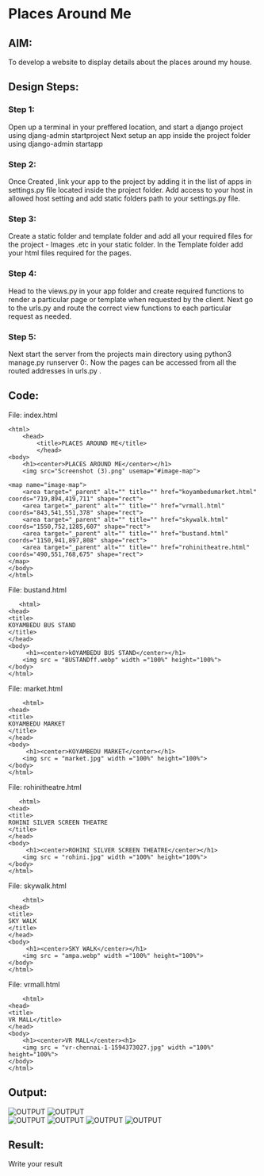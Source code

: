 # Places Around Me
## AIM:
To develop a website to display details about the places around my house.

## Design Steps:

### Step 1:
Open up a terminal in your preffered location, and start a django project using djang-admin startproject <your-project-name> Next setup an app inside the project folder using django-admin startapp <your-app-name>
### Step 2:
Once Created ,link your app to the project by adding it in the list of apps in settings.py file located inside the project folder. Add access to your host in allowed host setting and add static folders path to your settings.py file.
### Step 3:
Create a static folder and template folder and add all your required files for the project - Images .etc in your static folder. In the Template folder add your html files required for the pages.
### Step 4:
Head to the views.py in your app folder and create required functions to render a particular page or template when requested by the client. Next go to the urls.py and route the correct view functions to each particular request as needed.
### Step 5:
Next start the server from the projects main directory using python3 manage.py runserver 0:<portnumber>. Now the pages can be accessed from all the routed addresses in urls.py .

## Code:
File: index.html
```
<html>
    <head>
        <title>PLACES AROUND ME</title>
        </head>
<body>
    <h1><center>PLACES AROUND ME</center></h1>    
    <img src="Screenshot (3).png" usemap="#image-map">

<map name="image-map">
    <area target="_parent" alt="" title="" href="koyambedumarket.html" coords="719,894,419,711" shape="rect">
    <area target="_parent" alt="" title="" href="vrmall.html" coords="843,541,551,378" shape="rect">
    <area target="_parent" alt="" title="" href="skywalk.html" coords="1550,752,1285,607" shape="rect">
    <area target="_parent" alt="" title="" href="bustand.html" coords="1150,941,897,808" shape="rect">
    <area target="_parent" alt="" title="" href="rohinitheatre.html" coords="490,551,768,675" shape="rect">
</map>
</body>
</html>
```    
File: bustand.html
```
   <html>
<head>
<title>
KOYAMBEDU BUS STAND
</title>
</head>
<body>
     <h1><center>kOYAMBEDU BUS STAND</center></h1>
    <img src = "BUSTANDff.webp" width ="100%" height="100%">
</body>
</html>
```
File: market.html
```
    <html>
<head>
<title>
KOYAMBEDU MARKET
</title>
</head>
<body>
     <h1><center>KOYAMBEDU MARKET</center></h1>
    <img src = "market.jpg" width ="100%" height="100%">
</body>
</html>
```
File: rohinitheatre.html
```
   <html>
<head>
<title>
ROHINI SILVER SCREEN THEATRE
</title>
</head>
<body>
     <h1><center>ROHINI SILVER SCREEN THEATRE</center></h1>
    <img src = "rohini.jpg" width ="100%" height="100%">
</body>
</html>
```
File: skywalk.html
```
    <html>
<head>
<title>
SKY WALK
</title>
</head>
<body>
     <h1><center>SKY WALK</center></h1>
    <img src = "ampa.webp" width ="100%" height="100%">
</body>
</html>
```
File: vrmall.html
```
    <html>
<head>
<title>
VR MALL</title>
</head>
<body>
    <h1><center>VR MALL</center><h1>
    <img src = "vr-chennai-1-1594373027.jpg" width ="100%" height="100%">
</body>
</html>
```
    
## Output:
![OUTPUT](./ex04out1.png)
![OUTPUT](./ex04out2.png)    
![OUTPUT](./ex04out3.png)
![OUTPUT](./ex04out4.png)
![OUTPUT](./ex04out5.png)
![OUTPUT](./ex04out6.png)    
## Result:
Write your result
